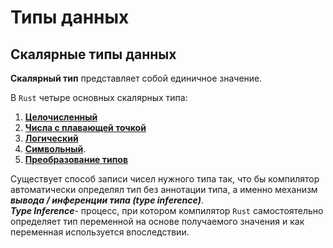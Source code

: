 # Типы данных
 
## Скалярные типы данных 

**Скалярный тип** представляет собой единичное значение.

В `Rust` четыре основных скалярных типа: 
1. [**Целочисленный**](./integer.md)
2. [**Числа с плавающей точкой**](./float.md)
3. [**Логический**](./bool.md)
4. [**Символьный**](./char.md).
5. [**Преобразование типов**](./type_conversion.md)

Существует способ записи чисел нужного типа так, что бы компилятор автоматически определял
тип без аннотации типа, а именно механизм ***вывода / инференции типа (type inference)***.  
***Type Inference***- процесс, при котором компилятор `Rust` самостоятельно определяет тип
переменной на основе получаемого значения и как переменная используется впоследствии.